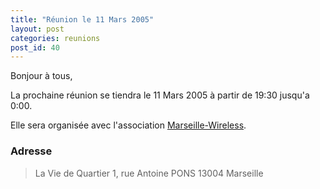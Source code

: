 ```yaml
---
title: "Réunion le 11 Mars 2005"
layout: post
categories: reunions
post_id: 40
---
```

Bonjour à tous,

La prochaine réunion se tiendra le 11 Mars 2005 à partir de 19:30 jusqu'a 0:00.

Elle sera organisée avec l'association [Marseille-Wireless](http://marseille-wireless.org/).

### Adresse ###


> La Vie de Quartier
> 1, rue Antoine PONS
> 13004 Marseille
